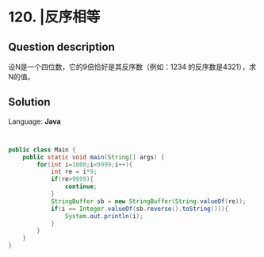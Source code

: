# 120. |反序相等

## Question description


设N是一个四位数，它的9倍恰好是其反序数（例如：1234 的反序数是4321），求N的值。


## Solution

Language: **Java**

```Java


public class Main {
    public static void main(String[] args) {
        for(int i=1000;i<9999;i++){
            int re = i*9;
            if(re>9999){
                continue;
            }
            StringBuffer sb = new StringBuffer(String.valueOf(re));
            if(i == Integer.valueOf(sb.reverse().toString())){
                System.out.println(i);
            }
        }
    }
}
```


